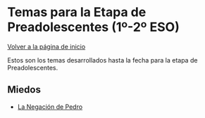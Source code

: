 # Temas para la Etapa de Preadolescentes (1º-2º ESO)

[Volver a la página de inicio](../README.md)

Estos son los temas desarrollados hasta la fecha para la etapa de Preadolescentes.

## Miedos

- [La Negación de Pedro](./miedos/sesion1.md)

